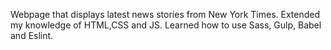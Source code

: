 Webpage that displays latest news stories from New York Times.
Extended my knowledge of HTML,CSS and JS.
Learned how to use Sass, Gulp, Babel and Eslint.
